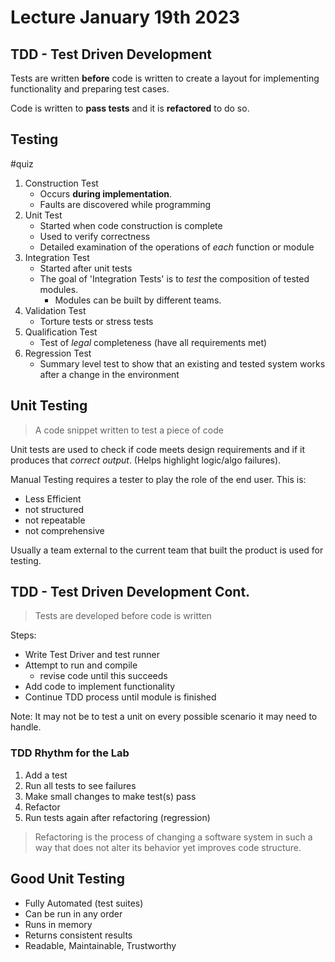 # Lecture January 19th 2023

## TDD - Test Driven Development
Tests are written **before** code is written to create a layout for implementing functionality and preparing test cases.  

Code is written to **pass tests** and it is **refactored** to do so. 

## Testing

#quiz

1. Construction Test
	+ Occurs **during implementation**. 
	+ Faults are discovered while programming
2. Unit Test
	+ Started when code construction is complete
	+ Used to verify correctness
	+ Detailed examination of the operations of *each* function or module
3. Integration Test
	+ Started after unit tests
	+ The goal of 'Integration Tests' is to *test* the composition of tested modules.
		+ Modules can be built by different teams.  
4. Validation Test
	+ Torture tests or stress tests
5. Qualification Test
	+ Test of *legal* completeness (have all requirements met)
6. Regression Test
	+ Summary level test to show that an existing and tested system works after a change in the environment

## Unit Testing
> A code snippet written to test a piece of code

Unit tests are used to check if code meets design requirements and if it produces that *correct output*. (Helps highlight logic/algo failures).

Manual Testing requires a tester to play the role of the end user. This is:
+ Less Efficient
+ not structured
+ not repeatable
+ not comprehensive

Usually a team external to the current team that built the product is used for testing. 

## TDD - Test Driven Development Cont.

> Tests are developed before code is written

Steps: 
+ Write Test Driver and test runner
+ Attempt to run and compile
	+ revise code until this succeeds
+ Add code to implement functionality
+ Continue TDD process until module is finished

Note: It may not be to test a unit on every possible scenario it may need to handle. 

### TDD Rhythm for the Lab
1. Add a test
2. Run all tests to see failures
3. Make small changes to make test(s) pass
4. Refactor
5. Run tests again after refactoring (regression)

> Refactoring is the process of changing a software system in such a way that does not alter its behavior yet improves code structure. 

## Good Unit Testing
+ Fully Automated (test suites)
+ Can be run in any order
+ Runs in memory
+ Returns consistent results
+ Readable, Maintainable, Trustworthy

